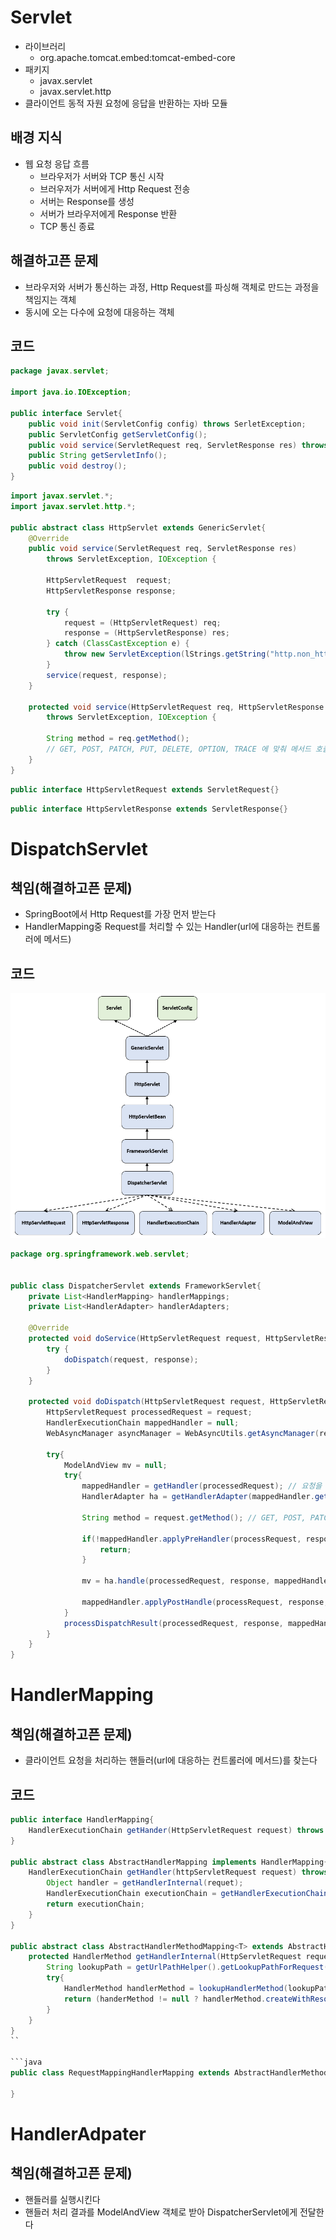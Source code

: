 # Servlet
- 라이브러리
  - org.apache.tomcat.embed:tomcat-embed-core
- 패키지
  - javax.servlet
  - javax.servlet.http
- 클라이언트 동적 자원 요청에 응답을 반환하는 자바 모듈

## 배경 지식
- 웹 요청 응답 흐름
  - 브라우저가 서버와 TCP 통신 시작
  - 브러우저가 서버에게 Http Request 전송
  - 서버는 Response를 생성
  - 서버가 브라우저에게 Response 반환
  - TCP 통신 종료

## 해결하고픈 문제
- 브라우저와 서버가 통신하는 과정, Http Request를 파싱해 객체로 만드는 과정을 책임지는 객체
- 동시에 오는 다수에 요청에 대응하는 객체 


## 코드
```java
package javax.servlet;

import java.io.IOException;

public interface Servlet{
    public void init(ServletConfig config) throws SerletException;
    public ServletConfig getServletConfig();
    public void service(ServletRequest req, ServletResponse res) throws ServletException, IOException;
    public String getServletInfo();
    public void destroy();
}
```


```java
import javax.servlet.*;
import javax.servlet.http.*;

public abstract class HttpServlet extends GenericServlet{
    @Override
    public void service(ServletRequest req, ServletResponse res)
        throws ServletException, IOException {

        HttpServletRequest  request;
        HttpServletResponse response;

        try {
            request = (HttpServletRequest) req;
            response = (HttpServletResponse) res;
        } catch (ClassCastException e) {
            throw new ServletException(lStrings.getString("http.non_http"));
        }
        service(request, response);
    }

    protected void service(HttpServletRequest req, HttpServletResponse resp)
        throws ServletException, IOException {

        String method = req.getMethod();
        // GET, POST, PATCH, PUT, DELETE, OPTION, TRACE 에 맞춰 메서드 호출
    }
}

```


```java
public interface HttpServletRequest extends ServletRequest{}
```

```java
public interface HttpServletResponse extends ServletResponse{}
```


# DispatchServlet
## 책임(해결하고픈 문제)
- SpringBoot에서 Http Request를 가장 먼저 받는다
- HandlerMapping중 Request를 처리할 수 있는 Handler(url에 대응하는 컨트롤러에 메서드)

## 코드
![](./image/DispatcherServlet.PNG)

```java
package org.springframework.web.servlet;


public class DispatcherServlet extends FrameworkServlet{
    private List<HandlerMapping> handlerMappings;
    private List<HandlerAdapter> handlerAdapters;
    
    @Override
    protected void doService(HttpServletRequest request, HttpServletResponse response) throws Exception{
        try {
			doDispatch(request, response);
		}
    }
    
    protected void doDispatch(HttpServletRequest request, HttpServletResponse response) throws Exception{
        HttpServletRequest processedRequest = request;
        HandlerExecutionChain mappedHandler = null;
        WebAsyncManager asyncManager = WebAsyncUtils.getAsyncManager(request);

        try{
            ModelAndView mv = null;
            try{
                mappedHandler = getHandler(processedRequest); // 요청을 처리할 수 있는 핸들러와 인터셉터를 담은 객체 생성
                HandlerAdapter ha = getHandlerAdapter(mappedHandler.getHandler()); // 핸들러를 호출할 객체 생성
                
                String method = request.getMethod(); // GET, POST, PATCH, PUT, DELETE, OPTION, TRACE
                
                if(!mappedHandler.applyPreHandler(processRequest, response)){  // 핸들러 호출 전 인터셉터 처리
                    return;
                }
                
                mv = ha.handle(processedRequest, response, mappedHandler.getHandler()); // 핸들러 호출, ModelAndView 객체 반환
                
                mappedHandler.applyPostHandle(processRequest, response, mv); // 핸들러 호출 후 인터셉터 처리
            }
            processDispatchResult(processedRequest, response, mappedHandler, mv, dispatchException);  // 
        }
    }
}
```


# HandlerMapping
## 책임(해결하고픈 문제)
- 클라이언트 요청을 처리하는 핸들러(url에 대응하는 컨트롤러에 메서드)를 찾는다

## 코드

```java
public interface HandlerMapping{
    HandlerExecutionChain getHander(HttpServletRequest request) throws Exception;
}

public abstract class AbstractHandlerMapping implements HandlerMapping{
    HandlerExecutionChain getHandler(httpServletRequest request) throws Exception{
        Object handler = getHandlerInternal(requet);
        HandlerExecutionChain executionChain = getHandlerExecutionChain(handler, request);
        return executionChain;
    }
}

public abstract class AbstractHandlerMethodMapping<T> extends AbstractHandlerMapping{
    protected HandlerMethod getHandlerInternal(HttpServletRequest request){
        String lookupPath = getUrlPathHelper().getLookupPathForRequest(request);
        try{
            HandlerMethod handlerMethod = lookupHandlerMethod(lookupPath, request);
            return (handerMethod != null ? handlerMethod.createWithResolveBean() : null);
        }
    }
}
``

```java
public class RequestMappingHandlerMapping extends AbstractHandlerMethodMapping{

}
```

# HandlerAdpater
## 책임(해결하고픈 문제)
- 핸들러를 실행시킨다
- 핸들러 처리 결과를 ModelAndView 객체로 받아 DispatcherServlet에게 전달한다

